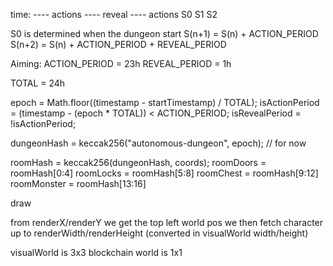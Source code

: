 time:
---- actions ---- reveal ---- actions
S0 S1 S2

S0 is determined when the dungeon start
S(n+1) = S(n) + ACTION_PERIOD
S(n+2) = S(n) + ACTION_PERIOD + REVEAL_PERIOD

Aiming:
ACTION_PERIOD = 23h
REVEAL_PERIOD = 1h

TOTAL = 24h

epoch = Math.floor((timestamp - startTimestamp) / TOTAL);
isActionPeriod = (timestamp - (epoch \* TOTAL)) < ACTION_PERIOD;
isRevealPeriod = !isActionPeriod;

dungeonHash = keccak256("autonomous-dungeon", epoch); // for now

roomHash = keccak256(dungeonHash, coords);
roomDoors = roomHash[0:4]
roomLocks = roomHash[5:8]
roomChest = roomHash[9:12]
roomMonster = roomHash[13:16]

draw

from renderX/renderY we get the top left world pos
we then fetch character up to renderWidth/renderHeight (converted in visualWorld width/height)

visualWorld is 3x3
blockchain world is 1x1

